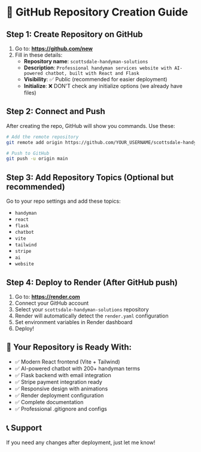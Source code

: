 # 🚀 GitHub Repository Creation Guide

## Step 1: Create Repository on GitHub
1. Go to: **https://github.com/new**
2. Fill in these details:
   - **Repository name**: `scottsdale-handyman-solutions`
   - **Description**: `Professional handyman services website with AI-powered chatbot, built with React and Flask`
   - **Visibility**: ✅ Public (recommended for easier deployment)
   - **Initialize**: ❌ DON'T check any initialize options (we already have files)

## Step 2: Connect and Push
After creating the repo, GitHub will show you commands. Use these:

```bash
# Add the remote repository
git remote add origin https://github.com/YOUR_USERNAME/scottsdale-handyman-solutions.git

# Push to GitHub
git push -u origin main
```

## Step 3: Add Repository Topics (Optional but recommended)
Go to your repo settings and add these topics:
- `handyman`
- `react` 
- `flask`
- `chatbot`
- `vite`
- `tailwind`
- `stripe`
- `ai`
- `website`

## Step 4: Deploy to Render (After GitHub push)
1. Go to: **https://render.com**
2. Connect your GitHub account
3. Select your `scottsdale-handyman-solutions` repository
4. Render will automatically detect the `render.yaml` configuration
5. Set environment variables in Render dashboard
6. Deploy!

## 🎯 Your Repository is Ready With:
- ✅ Modern React frontend (Vite + Tailwind)
- ✅ AI-powered chatbot with 200+ handyman terms
- ✅ Flask backend with email integration  
- ✅ Stripe payment integration ready
- ✅ Responsive design with animations
- ✅ Render deployment configuration
- ✅ Complete documentation
- ✅ Professional .gitignore and configs

## 📞 Support
If you need any changes after deployment, just let me know!
